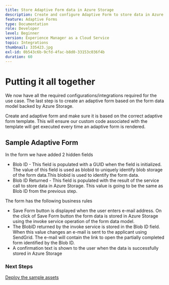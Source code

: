 ```yaml
---
title: Store Adaptive Form data in Azure Storage
description: Create and configure Adaptive Form to store data in Azure Storage
feature: Adaptive Forms
type: Documentation
role: Developer
level: Beginner
version: Experience Manager as a Cloud Service
topic: Integrations
thumbnail: 335423.jpg
exl-id: 0b543c6b-9cfd-4fac-b8d0-33153c036f4b
duration: 60
---
```

# Putting it all together

We now have all the required configurations/integrations required for the use case. The last step is to create an adaptive form based on the form data model backed by Azure Storage.

Create and adaptive form and make sure it is based on the correct adaptive form template. This will ensure our custom code associated with the template will get executed every time an adaptive form is rendered.

## Sample Adaptive Form

In the form we have added 2 hidden fields

* Blob ID - This field is populated with a GUID when the field is initialized. The value of this field is used as blobid to uniquely identify blob storage of the form data.This blobid is used to identify the form data.
* Blob ID Returned - This field is populated with the result of the service call to store data in Azure Storage. This value is going to be the same as Blob ID from the previous step.

The form has the following business rules

* Save Form button is displayed when the user enters e-mail address. On the click of Save Form button the form data is stored in Azure Storage using the invoke service operation of the form data model.
* The BlobID returned by the invoke service is stored in the Blob ID field. When this value changes an e-mail is sent to the applicant using SendGrid. The e-mail will contain the link to open the partially completed form identified by the Blob ID.
* A confirmation text is shown to the user when the data is successfully stored in Azure Storage

### Next Steps

[Deploy the sample assets](./deploy-sample-assets.md)

